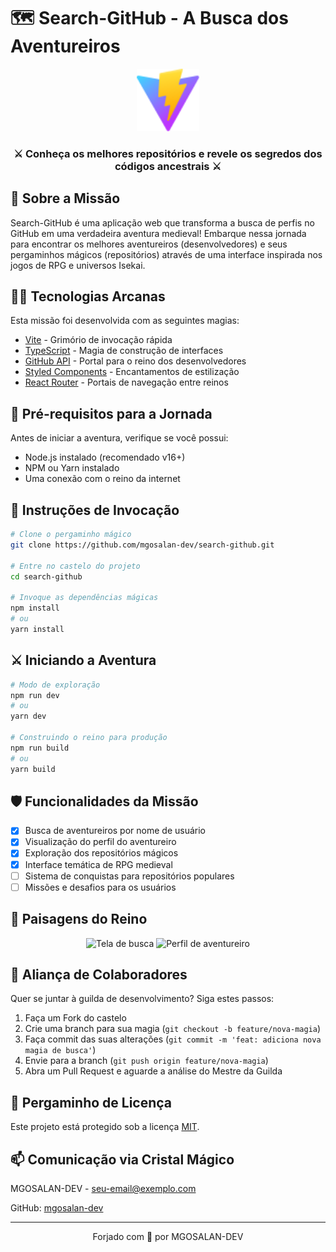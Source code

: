 # 🗺️ Search-GitHub - A Busca dos Aventureiros

<div align="center">
  <img src="./public/vite.svg" alt="Logo do Projeto" width="100" height="100" />
  <h3>⚔️ Conheça os melhores repositórios e revele os segredos dos códigos ancestrais ⚔️</h3>
</div>

## 📜 Sobre a Missão

Search-GitHub é uma aplicação web que transforma a busca de perfis no GitHub em uma verdadeira aventura medieval! Embarque nessa jornada para encontrar os melhores aventureiros (desenvolvedores) e seus pergaminhos mágicos (repositórios) através de uma interface inspirada nos jogos de RPG e universos Isekai.

## 🧙‍♂️ Tecnologias Arcanas

Esta missão foi desenvolvida com as seguintes magias:

- [Vite](https://vitejs.dev/) - Grimório de invocação rápida
- [TypeScript](https://www.typescriptlang.org//) - Magia de construção de interfaces
- [GitHub API](https://docs.github.com/en/rest) - Portal para o reino dos desenvolvedores
- [Styled Components](https://styled-components.com/) - Encantamentos de estilização
- [React Router](https://reactrouter.com/) - Portais de navegação entre reinos

## 🏰 Pré-requisitos para a Jornada

Antes de iniciar a aventura, verifique se você possui:

- Node.js instalado (recomendado v16+)
- NPM ou Yarn instalado
- Uma conexão com o reino da internet

## 🧭 Instruções de Invocação

```bash
# Clone o pergaminho mágico
git clone https://github.com/mgosalan-dev/search-github.git

# Entre no castelo do projeto
cd search-github

# Invoque as dependências mágicas
npm install
# ou
yarn install
```

## ⚔️ Iniciando a Aventura

```bash
# Modo de exploração
npm run dev
# ou
yarn dev

# Construindo o reino para produção
npm run build
# ou
yarn build
```

## 🛡️ Funcionalidades da Missão

- [x] Busca de aventureiros por nome de usuário
- [x] Visualização do perfil do aventureiro
- [x] Exploração dos repositórios mágicos
- [x] Interface temática de RPG medieval
- [ ] Sistema de conquistas para repositórios populares
- [ ] Missões e desafios para os usuários

## 📸 Paisagens do Reino

<div align="center">
  <img src="caminho/para/screenshot1.png" alt="Tela de busca" width="400" />
  <img src="caminho/para/screenshot2.png" alt="Perfil de aventureiro" width="400" />
</div>

## 🤝 Aliança de Colaboradores

Quer se juntar à guilda de desenvolvimento? Siga estes passos:

1. Faça um Fork do castelo
2. Crie uma branch para sua magia (`git checkout -b feature/nova-magia`)
3. Faça commit das suas alterações (`git commit -m 'feat: adiciona nova magia de busca'`)
4. Envie para a branch (`git push origin feature/nova-magia`)
5. Abra um Pull Request e aguarde a análise do Mestre da Guilda

## 📝 Pergaminho de Licença

Este projeto está protegido sob a licença [MIT](LICENSE.md).

## 📫 Comunicação via Cristal Mágico

MGOSALAN-DEV - [seu-email@exemplo.com](mgosalan.dev@gmail.com)

GitHub: [mgosalan-dev](https://github.com/mgosalan-dev)

---

<div align="center">
  Forjado com 🔮 por MGOSALAN-DEV
</div>
